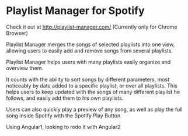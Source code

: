 # Playlist Manager for Spotify

Check it out at http://playlist-manager.com/ (Currently only for Chrome Browser)

Playlist Manager merges the songs of selected playlists into one view, allowing users to easily add and remove songs from several playlists.

Playlist Manager helps users with many playlists easily organize and overview them.

It counts with the ability to sort songs by different parameters, most noticeably by date added to a specific playlist, or over all playlists. This helps users to keep updated with the songs of many different playlist he follows, and easily add them to his own playlists.

Users can also quickly play a preview of any song, as well as play the full song inside Spotify with the Spotify Play Button.

Using Angular1, looking to redo it with Angular2
